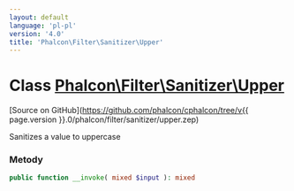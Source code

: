 ```yaml
---
layout: default
language: 'pl-pl'
version: '4.0'
title: 'Phalcon\Filter\Sanitizer\Upper'
---
```

# Class [Phalcon\Filter\Sanitizer\Upper](Phalcon_Filter_Sanitizer_Upper)

[Source on GitHub](https://github.com/phalcon/cphalcon/tree/v{{ page.version }}.0/phalcon/filter/sanitizer/upper.zep)

Sanitizes a value to uppercase

### Metody

```php
public function __invoke( mixed $input ): mixed
```